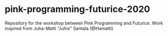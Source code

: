# pink-programming-futurice-2020

Repository for the workshop between Pink Programming and Futurice. Work inspired from Juha-Matti "Juhis" Santala (@Hamatti)
